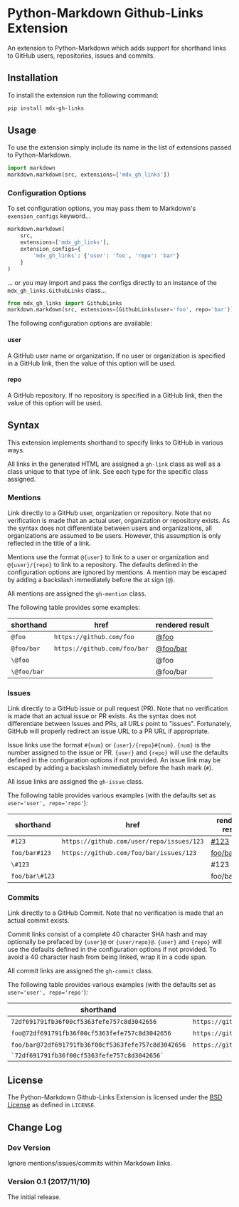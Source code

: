 # Python-Markdown Github-Links Extension

An extension to Python-Markdown which adds support for shorthand links to GitHub
users, repositories, issues and commits.

## Installation

To install the extension run the following command:

```sh
pip install mdx-gh-links
```

## Usage

To use the extension simply include its name in the list of extensions passed to
Python-Markdown.

```python
import markdown
markdown.markdown(src, extensions=['mdx_gh_links'])
```

### Configuration Options

To set configuration options, you may pass them to Markdown's `exension_configs`
keyword...

```python
markdown.markdown(
    src,
    extensions=['mdx_gh_links'],
    extension_configs={
        'mdx_gh_links': {'user': 'foo', 'repo': 'bar'}
    }
)
```

... or you may import and pass the configs directly to an instance of the
`mdx_gh_links.GithubLinks` class...

```python
from mdx_gh_links import GithubLinks
markdown.markdown(src, extensions=[GithubLinks(user='foo', repo='bar')])
```

The following configuration options are available:

#### user

A GitHub user name or organization. If no user or organization is specified in
a GitHub link, then the value of this option will be used.

#### repo

A GitHub repository. If no repository is specified in a GitHub link, then the
value of this option will be used.

## Syntax

This extension implements shorthand to specify links to GitHub in various ways.

All links in the generated HTML are assigned a `gh-link` class as well as a class
unique to that type of link. See each type for the specific class assigned.

### Mentions

Link directly to a GitHub user, organization or repository. Note that no
verification is made that an actual user, organization or repository exists. As
the syntax does not differentiate between users and organizations, all
organizations are assumed to be users. However, this assumption is only
reflected in the title of a link.

Mentions use the format `@{user}` to link to a user or organization and
`@{user}/{repo}` to link to a repository. The defaults defined in the
configuration options are ignored by mentions. A mention may be escaped by
adding a backslash immediately before the at sign (`@`).

All mentions are assigned the `gh-mention` class.

The following table provides some examples:

| shorthand   | href                         | rendered result                                                                     |
| ----------- | ---------------------------- | -------------------------------------------------------------------- |
| `@foo`      | `https://github.com/foo`     | [@foo](https://github.com/foo "GitHub User: @foo")                   |
| `@foo/bar`  | `https://github.com/foo/bar` | [@foo/bar](https://github.com/foo/bar "GitHub Repository: @foo/bar") |
| `\@foo`     |                              | @foo                                                                 |
| `\@foo/bar` |                              | @foo/bar                                                             |

### Issues

Link directly to a GitHub issue or pull request (PR). Note that no verification
is made that an actual issue or PR exists. As the syntax does not differentiate
between Issues and PRs, all URLs point to "issues". Fortunately, GitHub will
properly redirect an issue URL to a PR URL if appropriate.

Issue links use the format `#{num}` or `{user}/{repo}#{num}`. `{num}` is the
number assigned to the issue or PR. `{user}` and `{repo}` will use the
defaults defined in the configuration options if not provided. An issue link may
be escaped by adding a backslash immediately before the hash mark (`#`).

All issue links are assigned the `gh-issue` class.

The following table provides various examples (with the defaults set as
`user='user', repo='repo'`):

| shorthand      | href                                         | rendered result                                                                     |
| -------------- | -------------------------------------------- | ----------------------------------------------------------------------------------- |
| `#123`         | `https://github.com/user/repo/issues/123`    | [#123](https://github.com/user/repo/issues/123 "GitHub Issue user/repo #123")       |
| `foo/bar#123`  | `https://github.com/foo/bar/issues/123`      | [foo/bar#123](https://github.com/foo/bar/issues/123 "GitHub Issue foo/bar #123")    |
| `\#123`        |                                              | #123                                                                                |
| `foo/bar\#123` |                                              | foo/bar#123                                                                         |

### Commits

Link directly to a GitHub Commit. Note that no verification is made that an
actual commit exists.

Commit links consist of a complete 40 character SHA hash and may optionally be
prefaced by `{user}@` or `{user/repo}@`. `{user}` and `{repo}` will use the
defaults defined in the configuration options if not provided. To avoid a 40
character hash from being linked, wrap it in a code span.

All commit links are assigned the `gh-commit` class.

The following table provides various examples (with the defaults set as
`user='user', repo='repo'`):

| shorthand                                          | href                                                                              | rendered result                                                                                                                                                 |
| -------------------------------------------------- | --------------------------------------------------------------------------------- | ----------------------------------------------------------------------------------------------------------------------------------------------------------------|
| `72df691791fb36f00cf5363fefe757c8d3042656`         | `https://github.com/user/repo/commit/72df691791fb36f00cf5363fefe757c8d3042656`    | [72df691](https://github.com/user/repo/commit/72df691791fb36f00cf5363fefe757c8d3042656 "GitHub Commit: user/repo@72df691791fb36f00cf5363fefe757c8d3042656")     |
| `foo@72df691791fb36f00cf5363fefe757c8d3042656`     | `https://github.com/foo/repo/commit/72df691791fb36f00cf5363fefe757c8d3042656`     | [foo@72df691](https://github.com/foo/repo/commit/72df691791fb36f00cf5363fefe757c8d3042656 "GitHub Commit: foo/repo@72df691791fb36f00cf5363fefe757c8d3042656")   |
| `foo/bar@72df691791fb36f00cf5363fefe757c8d3042656` | `https://github.com/foo/bar/commit/72df691791fb36f00cf5363fefe757c8d3042656`      | [foo/bar@72df691](https://github.com/foo/bar/commit/72df691791fb36f00cf5363fefe757c8d3042656 "GitHub Commit: foo/bar@72df691791fb36f00cf5363fefe757c8d3042656") |
| `` `72df691791fb36f00cf5363fefe757c8d3042656` ``   |                                                                                   | `72df691791fb36f00cf5363fefe757c8d3042656`                                                                                                                      |

## License

The Python-Markdown Github-Links Extension is licensed under the [BSD License] as
defined in `LICENSE`.

[BSD License]: http://opensource.org/licenses/BSD-3-Clause

## Change Log

### Dev Version

Ignore mentions/issues/commits within Markdown links.

### Version 0.1 (2017/11/10)

The initial release.
